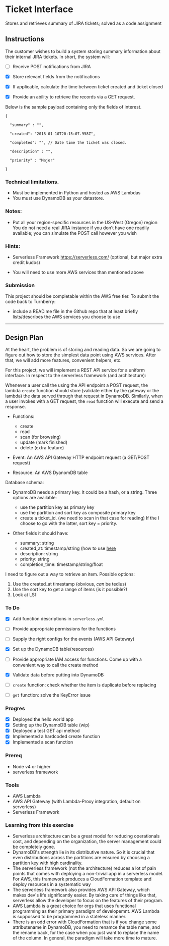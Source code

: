 # Ticket Interface
Stores and retrieves summary of JIRA tickets; solved as a code assignment

## Instructions
The customer wishes to build a system storing summary information about their
internal JIRA tickets.  In short, the system will:

- [ ] Receive POST notifications from JIRA
- [x] Store relevant fields from the notifications
- [x] If applicable, calculate the time between ticket created and ticket closed
- [x] Provide an ability to retrieve the records via a GET request.
 

Below is the sample payload containing only the fields of interest. 

```
{

  "summary" : "",

  "created": "2018-01-10T20:15:07.958Z",

  "completed": "", // Date time the ticket was closed.

  "description" : "",

  "priority" : "Major" 

}
```


### Technical limitations.  
* Must be implemented in Python and hosted as AWS Lambdas
* You must use DynamoDB as your datastore.

### Notes:
* Put all your region-specific resources in the US-West (Oregon) region
You do not need a real JIRA instance if you don’t have one readily available;
you can simulate the POST call however you wish

### Hints:
* Serverless Framework https://serverless.com/ (optional, but major extra credit
kudos)

* You will need to use more AWS services than mentioned above
 
### Submission
This project should be completable within the AWS free tier.  To submit the code
back to Turnberry:

- include a READ.me file in the Github repo that at least briefly
  lists/describes the AWS services you choose to use

---
## Design Plan
At the heart, the problem is of storing and reading data. So we are going to
figure out how to store the simplest data point using AWS services. After that,
we will add more features, convenient helpers, etc.

For this project, we will implement a REST API service for a uniform interface.
In respect to the serverless framework (and architecture):

Whenever a user call the using the API endpoint a POST request, the lambda
`create` function should store (validate either by the gateway or the lambda) the
data served through that request in DynamoDB. Similarly, when a user invokes
with a GET request, the `read` function will execute and send a response.

- Functions: 
    * create
    * read
    * scan (for browsing)
    * update (mark finished)
    * delete (extra feature)

- Event: An AWS API Gateway HTTP endpoint request (a GET/POST request)
- Resource: An AWS DyanomDB table

Database schema:
* DynamoDB needs a primary key. It could be a hash, or a string. 
Three options are available: 
    - use the partition key as primary key
    - use the partition and sort key as composite primary key
    - create a ticket_id. (we need to scan in that case for reading)
If the I choose to go with the latter, sort key = priority. 

* Other fields it should have: 
    - summary: string
    - created_at: timestamp/string (how to use
      [here](https://stackoverflow.com/questions/40561484/what-data-type-should-be-use-for-timestamp-in-dynamodb)
    - description: string
    - priority: string
    - completion_time: timestamp/string/float

I need to figure out a way to retrieve an item. Possible options:
1. Use the created_at timestamp (obvious, *can* be tedius)
2. Use the sort key to get a range of items (is it possible?)
3. Look at LSI

### To Do
- [x] Add function descriptions in `serverless.yml`
- [ ] Provide appropriate permissions for the functions
- [ ] Supply the right configs for the events (AWS API Gateway)
- [x] Set up the DynamoDB table(resources)
- [ ] Provide appropriate IAM access for functions. Come up with a convenient
way to call the create method
- [x] Validate data before putting into DynamoDB
- [ ] `create` function: check whether the item is duplicate before replacing
- [ ] `get` function: solve the KeyError issue


### Progres
- [x] Deployed the hello world app
- [x] Setting up the DynamoDB table (wip)
- [x] Deployed a test GET api method
- [x] Implemented a hardcoded create function
- [x] Implemented a scan function

### Prereq
- Node v4 or higher
- serverless framework

### Tools 
- AWS Lambda
- AWS API Gateway (with Lambda-Proxy integration, default on serverless)
- Serverless Framework

### Learning from this exercise
- Serverless architecture can be a great model for reducing operationals cost,
and depending on the organization, the server management could be completely
gone.
- DynamoDB's strength lie in its distributive nature. So it is crucial that even
distributions across the partitions are ensured by choosing a partition key
with high cardinality.
- The serverless framework (not the architecture) reduces a lot of pain points
that comes with deploying a non-trivial app in a serverless model. For AWS,
this framework produces a CloudFormation template and deploy resources in a
systematic way
- The serverless framework also provides AWS API Gateway, which makes dev's life
significantly easier. By taking care of things like that, serverless allow the
developer to focus on the features of their program.
- AWS Lambda is a great choice for orgs that uses functional programming as
their primary paradigm of developemnt. AWS Lambda is suppossed to be programmed in a
stateless manner.
- There is an odd error with CloudFormation that is if you change some
attributename in DynamoDB, you need to renamce the table name, and the rename
back, for the case when you just want to replace the name of the column. In
general, the paradigm will take more time to mature.
